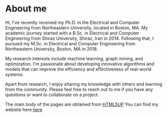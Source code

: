 # About me
Hi, I've recently received my Ph.D. in the Electrical and Computer Engineering from Northeastern University, located in Boston, MA. My academic journey started with a B.Sc. in Electrical and Computer Engineering from Shiraz University, Shiraz, Iran in 2014. Following that, I pursued my M.Sc. in Electrical and Computer Engineering from Northeastern University, Boston, MA in 2018.

My research interests include machine learning, graph mining, and optimization. I'm passionate about developing innovative algorithms and models that can improve the efficiency and effectiveness of real-world systems.

Apart from research, I enjoy sharing my knowledge with others and learning from the community. Please feel free to reach out to me if you have any questions or want to collaborate on a project.

The main body of the pages are obtained from [HTML5UP](https://html5up.net/)
You can find my website here [here]([https://html5up.net/](https://shayestehfard.github.io/)https://shayestehfard.github.io/) 
